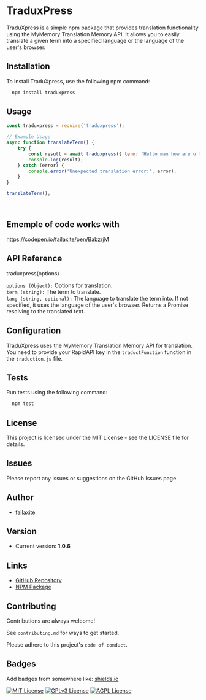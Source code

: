 # TraduxPress


TraduXpress is a simple npm package that provides translation functionality using the MyMemory Translation Memory API. It allows you to easily translate a given term into a specified language or the language of the user's browser.



## Installation

To install TraduXpress, use the following npm command:

```bash
  npm install traduxpress
```


## Usage

```javascript
const traduxpress = require('traduxpress');

// Example Usage
async function translateTerm() {
    try {
        const result = await traduxpress({ term: 'Hello man how are u today ?', lang: 'es' });
        console.log(result);
    } catch (error) {
        console.error('Unexpected translation error:', error);
    }
}

translateTerm();
```
<br>

## Ememple of code works with

https://codepen.io/failaxite/pen/BabzrjM


## API Reference

traduxpress(options)

`options (Object):` Options for translation.
<br>
`term (string):` The term to translate.
<br>
`lang (string, optional):` The language to translate the term into. If not specified, it uses the language of the user's browser.
Returns a Promise resolving to the translated text.
## Configuration

TraduXpress uses the MyMemory Translation Memory API for translation. You need to provide your RapidAPI key in the `traductFunction` function in the `traduction.js` file.
## Tests

Run tests using the following command:

```bash
  npm test
```
## License

This project is licensed under the MIT License - see the LICENSE file for details.

## Issues

Please report any issues or suggestions on the GitHub Issues page.

## Author

- [failaxite](https://github.com/failaxite)

## Version

- Current version: **1.0.6**

## Links

- [GitHub Repository](https://github.com/failaxite/TraduXpress)
- [NPM Package](https://www.npmjs.com/package/traduxpress)
## Contributing

Contributions are always welcome!

See `contributing.md` for ways to get started.

Please adhere to this project's `code of conduct`.


## Badges

Add badges from somewhere like: [shields.io](https://shields.io/)

[![MIT License](https://img.shields.io/badge/License-MIT-green.svg)](https://choosealicense.com/licenses/mit/)
[![GPLv3 License](https://img.shields.io/badge/License-GPL%20v3-yellow.svg)](https://opensource.org/licenses/)
[![AGPL License](https://img.shields.io/badge/license-AGPL-blue.svg)](http://www.gnu.org/licenses/agpl-3.0)

